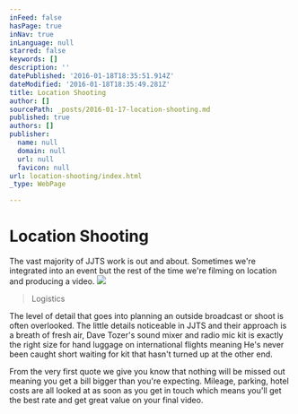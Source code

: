 ```yaml
---
inFeed: false
hasPage: true
inNav: true
inLanguage: null
starred: false
keywords: []
description: ''
datePublished: '2016-01-18T18:35:51.914Z'
dateModified: '2016-01-18T18:35:49.281Z'
title: Location Shooting
author: []
sourcePath: _posts/2016-01-17-location-shooting.md
published: true
authors: []
publisher:
  name: null
  domain: null
  url: null
  favicon: null
url: location-shooting/index.html
_type: WebPage

---
```

# Location Shooting

The vast majority of JJTS work is out and about. Sometimes we're integrated into an event but the rest of the time we're filming on location and producing a video.
![](https://the-grid-user-content.s3-us-west-2.amazonaws.com/1d153e66-8b34-4596-a180-f575a3fc4b5c.gif)

> Logistics

The level of detail that goes into planning an outside broadcast or shoot is often overlooked. The little details noticeable in JJTS and their approach is a breath of fresh air, Dave Tozer's sound mixer and radio mic kit is exactly the right size for hand luggage on international flights meaning He's never been caught short waiting for kit that hasn't turned up at the other end.

From the very first quote we give you know that nothing will be missed out meaning you get a bill bigger than you're expecting. Mileage, parking, hotel costs are all looked at as soon as you get in touch which means you'll get the best rate and get great value on your final video.
